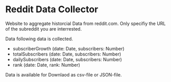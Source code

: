 # Reddit Data Collector
Website to aggregate historcial Data from reddit.com. Only specifiy the URL of the subreddit you are interrested.

Data following data is collected.
* subscriberGrowth (date: Date, subscribers: Number)
* totalSubscribers (date: Date, subscribers: Number)
* dailySubscribers (date: Date, subscribers: Number)
* rank             (date: Date, rank: Number)
    
Data is available for Downlaod as csv-file or JSON-file.
